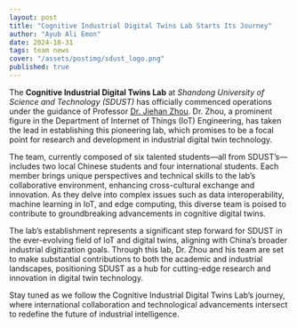 ```yaml
---
layout: post
title: "Cognitive Industrial Digital Twins Lab Starts Its Journey"
author: "Ayub Ali Emon"
date: 2024-10-31
tags: team news
cover: "/assets/postimg/sdust_logo.png"
published: true
---
```



The **Cognitive Industrial Digital Twins Lab** at *Shandong University of Science and Technology (SDUST)* has officially commenced operations under the guidance of Professor [Dr. Jiehan Zhou](/jiehan_zhou/). Dr. Zhou, a prominent figure in the Department of Internet of Things (IoT) Engineering, has taken the lead in establishing this pioneering lab, which promises to be a focal point for research and development in industrial digital twin technology.  

The team, currently composed of six talented students—all from SDUST’s—includes two local Chinese students and four international students. Each member brings unique perspectives and technical skills to the lab’s collaborative environment, enhancing cross-cultural exchange and innovation. As they delve into complex issues such as data interoperability, machine learning in IoT, and edge computing, this diverse team is poised to contribute to groundbreaking advancements in cognitive digital twins. 

The lab’s establishment represents a significant step forward for SDUST in the ever-evolving field of IoT and digital twins, aligning with China’s broader industrial digitization goals. Through this lab, Dr. Zhou and his team are set to make substantial contributions to both the academic and industrial landscapes, positioning SDUST as a hub for cutting-edge research and innovation in digital twin technology.  

Stay tuned as we follow the Cognitive Industrial Digital Twins Lab’s journey, where international collaboration and technological advancements intersect to redefine the future of industrial intelligence.
